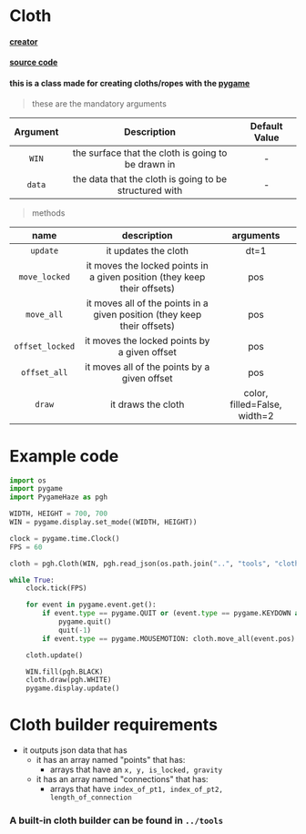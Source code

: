 # Cloth

#### [creator](https://github.com/Emc2356)
#### [source code](https://github.com/Emc2356/PygameHazel)

#### this is a class made for creating cloths/ropes with the [pygame](https://www.pygame.org)
> these are the mandatory arguments

| Argument | Description | Default Value |
|:--------:|:-----------:|:-------------:|
| `WIN` | the surface that the cloth is going to be drawn in | - |
| `data` | the data that the cloth is going to be structured with | - |

> methods

| name | description | arguments |
|:-----:|:----------:|:---------:|
| `update` | it updates the cloth | dt=1 |
| `move_locked` | it moves the locked points in a given position (they keep their offsets) | pos |
| `move_all` | it moves all of the points in a given position (they keep their offsets) | pos |
| `offset_locked` | it moves the locked points by a given offset | pos |
| `offset_all` | it moves all of the points by a given offset | pos |
| `draw` | it draws the cloth | color, filled=False, width=2 |

# Example code

```python
import os
import pygame
import PygameHaze as pgh

WIDTH, HEIGHT = 700, 700
WIN = pygame.display.set_mode((WIDTH, HEIGHT))

clock = pygame.time.Clock()
FPS = 60

cloth = pgh.Cloth(WIN, pgh.read_json(os.path.join("..", "tools", "cloths", "cloth.cloth")))

while True:
    clock.tick(FPS)

    for event in pygame.event.get():
        if event.type == pygame.QUIT or (event.type == pygame.KEYDOWN and event.key == pygame.K_ESCAPE):
            pygame.quit()
            quit(-1)
        if event.type == pygame.MOUSEMOTION: cloth.move_all(event.pos)

    cloth.update()

    WIN.fill(pgh.BLACK)
    cloth.draw(pgh.WHITE)
    pygame.display.update()
```

# Cloth builder requirements
- it outputs json data that has
  - it has an array named "points" that has:
    - arrays that have an `x, y, is_locked, gravity`
  - it has an array named "connections" that has:
    - arrays that have `index_of_pt1, index_of_pt2, length_of_connection`

### A built-in cloth builder can be found in `../tools`

